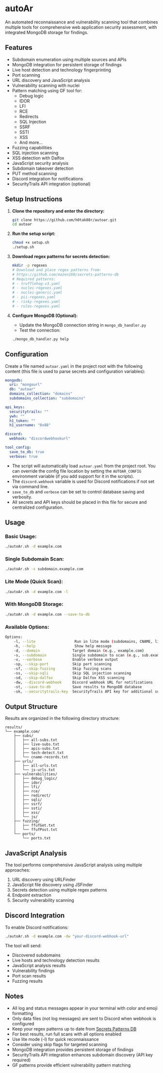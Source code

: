 # autoAr

An automated reconnaissance and vulnerability scanning tool that combines multiple tools for comprehensive web application security assessment, with integrated MongoDB storage for findings.

## Features

- Subdomain enumeration using multiple sources and APIs
- MongoDB integration for persistent storage of findings
- Live host detection and technology fingerprinting
- Port scanning
- URL discovery and JavaScript analysis
- Vulnerability scanning with nuclei
- Pattern matching using GF tool for:
  - Debug logic
  - IDOR
  - LFI
  - RCE
  - Redirects
  - SQL Injection
  - SSRF
  - SSTI
  - XSS
  - And more...
- Fuzzing capabilities
- SQL injection scanning
- XSS detection with Dalfox
- JavaScript security analysis
- Subdomain takeover detection
- PUT method scanning
- Discord integration for notifications
- SecurityTrails API integration (optional)

## Setup Instructions

1. **Clone the repository and enter the directory:**
   ```bash
   git clone https://github.com/h0tak88r/autoar.git
   cd autoar
   ```

2. **Run the setup script:**
   ```bash
   chmod +x setup.sh
   ./setup.sh
   ```

3. **Download regex patterns for secrets detection:**
   ```bash
   mkdir -p regexes
   # Download and place regex patterns from:
   # https://github.com/mazen160/secrets-patterns-db
   # Required patterns:
   # - trufflehog-v3.yaml
   # - nuclei-regexes.yaml
   # - nuclei-generic.yaml
   # - pii-regexes.yaml
   # - risky-regexes.yaml
   # - rules-regexes.yaml
   ```

4. **Configure MongoDB (Optional):**
   - Update the MongoDB connection string in `mongo_db_handler.py`
   - Test the connection:
   ```bash
   ./mongo_db_handler.py help
   ```

## Configuration

Create a file named `autoar.yaml` in the project root with the following content (this file is used to parse secrets and configuration variables):

```yaml
mongodb:
  uri: "mongourl"
  db: "autoar"
  domains_collection: "domains"
  subdomains_collection: "subdomains"

api_keys:
  securitytrails: ""
  ywh: ""
  h1_token: ""
  h1_username: "0x88"

discord:
  webhook: "discordwebhookurl"

tool_config:
  save_to_db: true
  verbose: true
```

- The script will automatically load `autoar.yaml` from the project root. You can override the config file location by setting the `AUTOAR_CONFIG` environment variable (if you add support for it in the scripts).
- The `discord.webhook` variable is used for Discord notifications if not set via command line.
- `save_to_db` and `verbose` can be set to control database saving and verbosity.
- All secrets and API keys should be placed in this file for secure and centralized configuration.

## Usage

### Basic Usage:
```bash
./autoAr.sh -d example.com
```

### Single Subdomain Scan:
```bash
./autoAr.sh -s subdomain.example.com
```

### Lite Mode (Quick Scan):
```bash
./autoAr.sh -d example.com -l
```

### With MongoDB Storage:
```bash
./autoAr.sh -d example.com --save-to-db
```

### Available Options:
```bash
Options:
    -l, --lite                  Run in lite mode (subdomains, CNAME, live hosts, URLs, JS, nuclei)
    -h, --help                  Show help message
    -d, --domain               Target domain (e.g., example.com)
    -s, --subdomain            Single subdomain to scan (e.g., sub.example.com)
    -v, --verbose              Enable verbose output
    -sp, --skip-port           Skip port scanning
    -sf, --skip-fuzzing        Skip fuzzing scans
    -ss, --skip-sqli           Skip SQL injection scanning
    -sd, --skip-dalfox         Skip Dalfox XSS scanning
    -dw, --discord-webhook     Discord webhook URL for notifications
    -st, --save-to-db          Save results to MongoDB database
    -sk, --securitytrails-key  SecurityTrails API key for additional subdomain enumeration
```

## Output Structure

Results are organized in the following directory structure:
```
results/
└── example.com/
    ├── subs/
    │   ├── all-subs.txt
    │   ├── live-subs.txt
    │   ├── apis-subs.txt
    │   ├── tech-detect.txt
    │   └── cname-records.txt
    ├── urls/
    │   ├── all-urls.txt
    │   └── js-urls.txt
    ├── vulnerabilities/
    │   ├── debug_logic/
    │   ├── idor/
    │   ├── lfi/
    │   ├── rce/
    │   ├── redirect/
    │   ├── sqli/
    │   ├── ssrf/
    │   ├── ssti/
    │   ├── xss/
    │   └── js/
    ├── fuzzing/
    │   ├── ffufGet.txt
    │   └── ffufPost.txt
    └── ports/
        └── ports.txt
```

## JavaScript Analysis

The tool performs comprehensive JavaScript analysis using multiple approaches:
1. URL discovery using URLFinder
2. JavaScript file discovery using JSFinder
3. Secrets detection using multiple regex patterns
4. Endpoint extraction
5. Security vulnerability scanning

## Discord Integration

To enable Discord notifications:
```bash
./autoAr.sh -d example.com -dw "your-discord-webhook-url"
```

The tool will send:
- Discovered subdomains
- Live hosts and technology detection results
- JavaScript analysis results
- Vulnerability findings
- Port scan results
- Fuzzing results

## Notes
- All log and status messages appear in your terminal with color and emoji formatting
- Only data files (not log messages) are sent to Discord when webhook is configured
- Keep your regex patterns up to date from [Secrets Patterns DB](https://github.com/mazen160/secrets-patterns-db)
- For best results, run full scans with all options enabled
- Use lite mode (-l) for quick reconnaissance
- Consider using skip flags for targeted scanning
- MongoDB integration provides persistent storage of findings
- SecurityTrails API integration enhances subdomain discovery (API key required)
- GF patterns provide efficient vulnerability pattern matching 